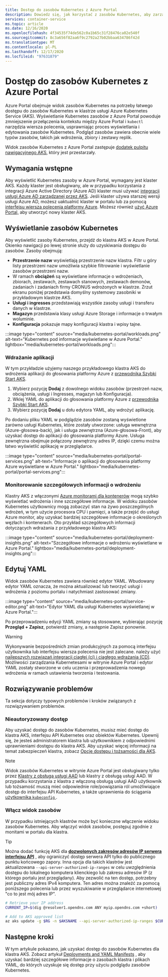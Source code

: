 ```yaml
---
title: Dostęp do zasobów Kubernetes z Azure Portal
description: Dowiedz się, jak korzystać z zasobów Kubernetes, aby zarządzać klastrem usługi Azure Kubernetes Service (AKS) z poziomu Azure Portal.
services: container-service
ms.topic: article
ms.date: 12/16/2020
ms.openlocfilehash: 4f34535f74de562c0a1b65c31f28476ca02e540f
ms.sourcegitcommit: 8c3a656f82aa6f9c2792a27b02bbaa634786f42d
ms.translationtype: MT
ms.contentlocale: pl-PL
ms.lasthandoff: 12/17/2020
ms.locfileid: "97631879"
---
```

# <a name="access-kubernetes-resources-from-the-azure-portal"></a>Dostęp do zasobów Kubernetes z Azure Portal

Azure Portal obejmuje widok zasobów Kubernetes na potrzeby łatwego dostępu do zasobów Kubernetes w klastrze usługi Azure Kubernetes Service (AKS). Wyświetlanie Kubernetes zasobów z Azure Portal powoduje zmniejszenie przełączenia kontekstu między Azure Portal i `kubectl` narzędzia wiersza polecenia, usprawniając proces wyświetlania i edytowania zasobów Kubernetes. Podgląd zasobów zawiera obecnie wiele typów zasobów, takich jak wdrożenia, zbiory i zestawy replik.

Widok zasobów Kubernetes z Azure Portal zastępuje [dodatek pulpitu nawigacyjnego AKS][kubernetes-dashboard], który jest przestarzały.

## <a name="prerequisites"></a>Wymagania wstępne

Aby wyświetlić Kubernetes zasoby w Azure Portal, wymagany jest klaster AKS. Każdy klaster jest obsługiwany, ale w przypadku korzystania z integracji Azure Active Directory (Azure AD) klaster musi używać [integracji usługi Azure AD zarządzanej przez AKS][aks-managed-aad]. Jeśli klaster używa starszej wersji usługi Azure AD, możesz uaktualnić klaster w portalu lub za pomocą [interfejsu wiersza polecenia platformy Azure][cli-aad-upgrade]. Możesz również [użyć Azure Portal,][portal-cluster] aby utworzyć nowy klaster AKS.

## <a name="view-kubernetes-resources"></a>Wyświetlanie zasobów Kubernetes

Aby wyświetlić zasoby Kubernetes, przejdź do klastra AKS w Azure Portal. Okienko nawigacji po lewej stronie służy do uzyskiwania dostępu do zasobów. Zasoby obejmują:

- **Przestrzenie nazw** wyświetlają przestrzenie nazw klastra. Filtr u góry listy przestrzeni nazw umożliwia szybkie filtrowanie i wyświetlanie zasobów przestrzeni nazw.
- W ramach **obciążeń** są wyświetlane informacje o wdrożeniach, zbiorach, zestawach, zestawach stanowych, zestawach demonów, zadaniach i zadaniach firmy CRONUS wdrożonych w klastrze. Zrzut ekranu poniżej przedstawia domyślny systemowy zasobniki w przykładowym klastrze AKS.
- **Usługi i ingresses** przedstawiają wszystkie zasoby usługi i transferu danych w klastrze.
- **Magazyn** przedstawia klasy usługi Azure Storage i informacje o trwałym woluminie.
- **Konfiguracja** pokazuje mapy konfiguracji klastra i wpisy tajne.

:::image type="content" source="media/kubernetes-portal/workloads.png" alt-text="Kubernetes pod informacje wyświetlane w Azure Portal." lightbox="media/kubernetes-portal/workloads.png":::

### <a name="deploy-an-application"></a>Wdrażanie aplikacji

W tym przykładzie użyjemy naszego przykładowego klastra AKS do wdrożenia aplikacji do głosowania platformy Azure z [przewodnika Szybki Start AKS][portal-quickstart].

1. Wybierz pozycję **Dodaj** z dowolnego widoku zasobów (przestrzeń nazw, obciążenia, usługi i Ingresses, magazyn lub Konfiguracja).
1. Wklej YAML do aplikacji do głosowania platformy Azure z [przewodnika Szybki Start AKS][portal-quickstart].
1. Wybierz pozycję **Dodaj** u dołu edytora YAML, aby wdrożyć aplikację. 

Po dodaniu pliku YAML w podglądzie zasobów zostaną wyświetlone zarówno usługi Kubernetes, które zostały utworzone: usługa wewnętrzna (Azure-głosowa-back), jak i usługa zewnętrzna (Azure-głosowa-Front), aby uzyskać dostęp do aplikacji do głosowania platformy Azure. Usługa zewnętrzna obejmuje połączony zewnętrzny adres IP, dzięki czemu można łatwo wyświetlić aplikację w przeglądarce.

:::image type="content" source="media/kubernetes-portal/portal-services.png" alt-text="Informacje o aplikacji do głosowania platformy Azure wyświetlane w Azure Portal." lightbox="media/kubernetes-portal/portal-services.png":::

### <a name="monitor-deployment-insights"></a>Monitorowanie szczegółowych informacji o wdrożeniu

Klastry AKS z włączonymi [Azure monitorami dla kontenerów][enable-monitor] mogą szybko wyświetlać wdrożenia i inne szczegółowe informacje. W widoku zasobów Kubernetes użytkownicy mogą zobaczyć stan na żywo poszczególnych wdrożeń, w tym użycie procesora CPU i pamięci, a także przejść do usługi Azure monitor, aby uzyskać bardziej szczegółowe informacje o określonych węzłach i kontenerach. Oto przykład szczegółowych informacji dotyczących wdrażania z przykładowego klastra AKS:

:::image type="content" source="media/kubernetes-portal/deployment-insights.png" alt-text="Szczegółowe informacje o wdrożeniu wyświetlane w Azure Portal." lightbox="media/kubernetes-portal/deployment-insights.png":::

## <a name="edit-yaml"></a>Edytuj YAML

Widok zasobów Kubernetes zawiera również edytor YAML. Wbudowany edytor YAML oznacza, że można aktualizować lub tworzyć usługi i wdrożenia z poziomu portalu i natychmiast zastosować zmiany.

:::image type="content" source="media/kubernetes-portal/service-editor.png" alt-text="Edytor YAML dla usługi Kubernetes wyświetlanej w Azure Portal.":::

Po przeprowadzeniu edycji YAML zmiany są stosowane, wybierając pozycję **Przegląd + Zapisz**, potwierdź zmiany, a następnie Zapisz ponownie.

>[!WARNING]
> Wykonywanie bezpośrednich zmian produkcyjnych za pomocą interfejsu użytkownika lub interfejsu wiersza polecenia nie jest zalecane. należy użyć [najlepszych rozwiązań integracji ciągłej (ci) i ciągłego wdrażania (CD)](kubernetes-action.md). Możliwości zarządzania Kubernetesami w witrynie Azure Portal i edytor YAML zostały stworzone w celu uczenia i przeprowadzenia nowego wdrożenia w ramach ustawienia tworzenia i testowania.

## <a name="troubleshooting"></a>Rozwiązywanie problemów

Ta sekcja dotyczy typowych problemów i kroków związanych z rozwiązywaniem problemów.

### <a name="unauthorized-access"></a>Nieautoryzowany dostęp

Aby uzyskać dostęp do zasobów Kubernetes, musisz mieć dostęp do klastra AKS, interfejsu API Kubernetes oraz obiektów Kubernetes. Upewnij się, że jesteś administratorem klastra lub użytkownikiem z odpowiednimi uprawnieniami dostępu do klastra AKS. Aby uzyskać więcej informacji na temat zabezpieczeń klastra, zobacz [Opcje dostępu i tożsamości dla AKS][concepts-identity].

>[!NOTE]
> Widok zasobów Kubernetes w witrynie Azure Portal jest obsługiwany tylko przez [Klastry z obsługą usługi AAD](managed-aad.md) lub klastry z obsługą usługi AAD. W przypadku korzystania z klastra z włączoną obsługą usługi AAD użytkownik lub tożsamość muszą mieć odpowiednie role/powiązania ról umożliwiające dostęp do interfejsu API Kubernetes, a także uprawnienia do ściągania [użytkownika `kubeconfig` ](control-kubeconfig-access.md).

### <a name="enable-resource-view"></a>Włącz widok zasobów

W przypadku istniejących klastrów może być konieczne włączenie widoku zasobów Kubernetes. Aby włączyć widok zasobów, postępuj zgodnie z monitami w portalu dla klastra.

> [!TIP]
> Można dodać funkcję AKS dla [**dozwolonych zakresów adresów IP serwera interfejsu API**](api-server-authorized-ip-ranges.md) , aby ograniczyć dostęp serwera API tylko do publicznego punktu końcowego zapory. Inna opcja dla takich klastrów jest aktualizowana `--api-server-authorized-ip-ranges` w celu uwzględnienia dostępu do lokalnego komputera klienckiego lub zakresu adresów IP (z którego portalu jest przeglądany). Aby zezwolić na ten dostęp, potrzebny jest publiczny adres IPv4 komputera. Ten adres można znaleźć za pomocą poniższego polecenia lub przez wyszukiwanie w przeglądarce internetowej "co to jest mój adres IP".
```bash
# Retrieve your IP address
CURRENT_IP=$(dig @resolver1.opendns.com ANY myip.opendns.com +short)

# Add to AKS approved list
az aks update -g $RG -n $AKSNAME --api-server-authorized-ip-ranges $CURRENT_IP/32

```

## <a name="next-steps"></a>Następne kroki

W tym artykule pokazano, jak uzyskać dostęp do zasobów Kubernetes dla klastra AKS. Zobacz artykuł [Deployments and YAML Manifests][deployments] , aby uzyskać bardziej szczegółowe informacje o zasobach klastra i plikach YAML, do których uzyskuje się dostęp przy użyciu podglądu zasobów Kubernetes.

<!-- LINKS - internal -->
[kubernetes-dashboard]: kubernetes-dashboard.md
[concepts-identity]: concepts-identity.md
[portal-quickstart]: kubernetes-walkthrough-portal.md#run-the-application
[deployments]: concepts-clusters-workloads.md#deployments-and-yaml-manifests
[aks-managed-aad]: managed-aad.md
[cli-aad-upgrade]: managed-aad.md#upgrading-to-aks-managed-azure-ad-integration
[enable-monitor]: ../azure-monitor/insights/container-insights-enable-existing-clusters.md
[portal-cluster]: kubernetes-walkthrough-portal.md